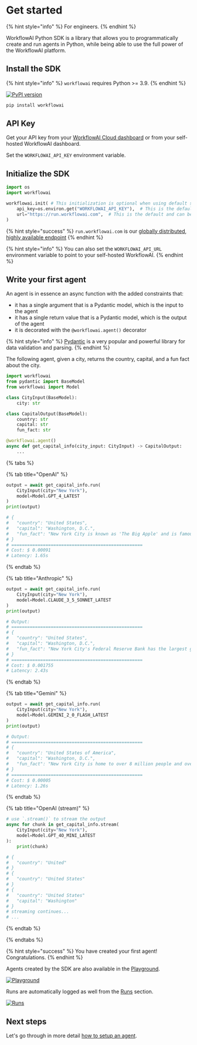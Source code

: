 # Get started

{% hint style="info" %}
For engineers.
{% endhint %}

WorkflowAI Python SDK is a library that allows you to programmatically create and run agents in Python, while being able to use the full power of the WorkflowAI platform.

## Install the SDK

{% hint style="info" %}
`workflowai` requires Python >= 3.9.
{% endhint %}

[![PyPI version](https://img.shields.io/pypi/v/workflowai.svg)](https://pypi.org/project/workflowai/)

```sh
pip install workflowai
```

## API Key

Get your API key from your [WorkflowAI Cloud dashboard](https://workflowai.com/organization/settings/api-keys) or from your self-hosted WorkflowAI dashboard.

Set the `WORKFLOWAI_API_KEY` environment variable.

## Initialize the SDK

```python
import os
import workflowai

workflowai.init( # This initialization is optional when using default settings
    api_key=os.environ.get("WORKFLOWAI_API_KEY"),  # This is the default and can be omitted
    url="https://run.workflowai.com",  # This is the default and can be omitted
)
```

{% hint style="success" %}
`run.workflowai.com` is our [globally distributed, highly available endpoint](/docs/cloud/reliability.md)
{% endhint %}

{% hint style="info" %}
You can also set the `WORKFLOWAI_API_URL` environment variable to point to your self-hosted WorkflowAI.
{% endhint %}

## Write your first agent

An agent is in essence an async function with the added constraints that:

- it has a single argument that is a Pydantic model, which is the input to the agent
- it has a single return value that is a Pydantic model, which is the output of the agent
- it is decorated with the `@workflowai.agent()` decorator

{% hint style="info" %}
[Pydantic](https://docs.pydantic.dev/latest/) is a very popular and powerful library for data validation and parsing.
{% endhint %}

The following agent, given a city, returns the country, capital, and a fun fact about the city.

```python
import workflowai
from pydantic import BaseModel
from workflowai import Model

class CityInput(BaseModel):
    city: str

class CapitalOutput(BaseModel):
    country: str
    capital: str 
    fun_fact: str

@workflowai.agent()
async def get_capital_info(city_input: CityInput) -> CapitalOutput:
    ...
```
{% tabs %}

{% tab title="OpenAI" %}
```python
output = await get_capital_info.run(
    CityInput(city="New York"), 
    model=Model.GPT_4_LATEST
)
print(output)

# {
#   "country": "United States",
#   "capital": "Washington, D.C.",
#   "fun_fact": "New York City is known as 'The Big Apple' and is famous for its cultural diversity and iconic landmarks like Times Square and Central Park."
# }
# ==================================================
# Cost: $ 0.00091
# Latency: 1.65s
```
{% endtab %}

{% tab title="Anthropic" %}
```python
output = await get_capital_info.run(
    CityInput(city="New York"),
    model=Model.CLAUDE_3_5_SONNET_LATEST
)
print(output)

# Output:
# ==================================================
# {
#   "country": "United States",
#   "capital": "Washington, D.C.",
#   "fun_fact": "New York City's Federal Reserve Bank has the largest gold storage in the world, containing approximately 7,000 tons of gold bullion stored 80 feet below street level."
# }
# ==================================================
# Cost: $ 0.001755
# Latency: 2.43s
```
{% endtab %}

{% tab title="Gemini" %}
```python
output = await get_capital_info.run(
    CityInput(city="New York"),
    model=Model.GEMINI_2_0_FLASH_LATEST
)
print(output)

# Output:
# ==================================================
# {
#   "country": "United States of America",
#   "capital": "Washington, D.C.",
#   "fun_fact": "New York City is home to over 8 million people and over 800 languages are spoken in New York City, making it the most linguistically diverse city in the world."
# }
# ==================================================
# Cost: $ 0.00005
# Latency: 1.26s
```
{% endtab %}

{% tab title="OpenAI (stream)" %}

```python
# use `.stream()` to stream the output
async for chunk in get_capital_info.stream(
    CityInput(city="New York"),
    model=Model.GPT_4O_MINI_LATEST
):
    print(chunk)

# {
#   "country": "United"
# }
# {
#   "country": "United States"
# }
# {
#   "country": "United States"
#   "capital": "Washington"
# }
# streaming continues...
# ...
```
{% endtab %}

{% endtabs %}

{% hint style="success" %}
You have created your first agent! Congratulations.
{% endhint %}

Agents created by the SDK are also available in the [Playground](https://workflowai.com/docs/agents/get-capital-info/1).

[![Playground](/docs/assets/images/playground/docs-capital-info.png)](https://workflowai.com/docs/agents/get-capital-info/1)

Runs are automatically logged as well from the [Runs](https://workflowai.com/docs/agents/get-capital-info/1/runs?page=0) section.

[![Runs](/docs/assets/images/runs/docs-capital-info.png)](https://workflowai.com/docs/agents/get-capital-info/1/runs?page=0)

## Next steps

Let's go through in more detail [how to setup an agent](./agent.md).
